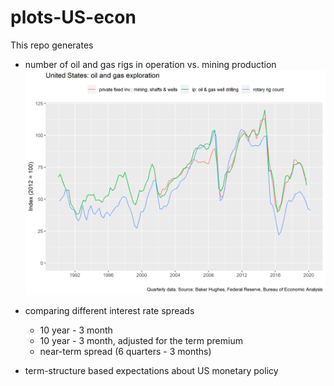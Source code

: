# plots-US-econ
This repo generates 

* number of oil and gas rigs in operation vs. mining production
![](plot_rigs_ip.png)

* comparing different interest rate spreads 
    - 10 year - 3 month
    - 10 year - 3 month, adjusted for the term premium  
    - near-term spread (6 quarters - 3 months)
 
* term-structure based expectations about US monetary policy

 
 

